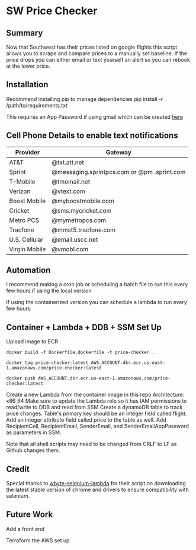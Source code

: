 # SW Price Checker

## Summary
Now that Southwest has their prices listed on google flights this script allows you to scrape and compare prices to a manually set baseline. If the price drops you can either email or text yourself an alert so you can rebook at the lower price.

## Installation
Recommend installing pip to manage dependencies
pip install -r /path/to/requirements.txt

This requires an App Password if using gmail which can be created [here](https://myaccount.google.com/apppasswords)

## Cell Phone Details to enable text notifications
|Provider|Gateway|
|--------|-------|
|AT&T|@txt.att.net|
|Sprint|@messaging.sprintpcs.com or @pm .sprint.com|
|T-Mobile|@tmomail.net|
|Verizon|@vtext.com|
|Boost Mobile|@myboostmobile.com|
|Cricket|@sms.mycricket.com|
|Metro PCS|@mymetropcs.com|
|Tracfone|@mmst5.tracfone.com|
|U.S. Cellular|@email.uscc.net|
|Virgin Mobile|@vmobl.com|

## Automation
I recommend making a cron job or scheduling a batch file to run this every few hours if using the local version

If using the containerized version you can schedule a lambda to run every few hours

## Container + Lambda + DDB + SSM Set Up
Upload image to ECR

```
docker build -f Dockerfile.dockerfile -t price-checker .

docker tag price-checker:latest AWS_ACCOUNT.dkr.ecr.us-east-1.amazonaws.com/price-checker:latest

docker push AWS_ACCOUNT.dkr.ecr.us-east-1.amazonaws.com/price-checker:latest
```

Create a new Lambda from the container image in this repo
Architecture: x86_64
Make sure to update the Lambda role so it has IAM permissions to read/write to DDB and read from SSM
Create a dynamoDB table to track price changes. Table's primary key should be an integer field called flight. Add an integer attribute field called price to the table as well.
Add RecipientCell, RecipientEmail, SenderEmail, and SenderEmailAppPassword as parameters in SSM.

Note that all shell scripts may need to be changed from CRLF to LF as Github changes them.

## Credit
Special thanks to [wbyte-selenium-lambda](https://github.com/wbytedev/wbyte-selenium-lambda/blob/main/src/chrome-installer.sh) for their script on downloading the latest stable version of chrome and drivers to ensure compatibility with selenium.

## Future Work
Add a front end

Terraform the AWS set up
